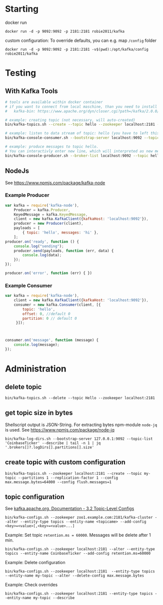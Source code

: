 # Starting
docker run

    docker run -d -p 9092:9092 -p 2181:2181 robie2011/kafka

custom configuration: To override defaults, you can e.g. map `/config` folder

    docker run -d -p 9092:9092 -p 2181:2181 -v$(pwd):/opt/kafka/config robie2011/kafka



# Testing
## With Kafka Tools

```bash
# tools are available within docker container
# if you want to connect from local maschine, than you need to install these tools first:
#   kafka-bin: https://www.apache.org/dyn/closer.cgi?path=/kafka/2.0.0/kafka_2.11-2.0.0.tgz

# example: creating topic (not necessary, will auto-created)
bin/kafka-topics.sh --create --topic hello --zookeeper localhost:2181 --partitions 1 --replication-factor 1

# example: listen to data stream of topic: hello (you have to left this open)
bin/kafka-console-consumer.sh --bootstrap-server localhost:9092 --topic hello --from-beginning

# example: produce messages to topic hello. 
# You can interactivly enter new line, which will interpreted as new message.
bin/kafka-console-producer.sh --broker-list localhost:9092 --topic hello
```

## NodeJs
See https://www.npmjs.com/package/kafka-node

### Example Producer
```javascript
var kafka = require('kafka-node'),
    Producer = kafka.Producer,
    KeyedMessage = kafka.KeyedMessage,
    client = new kafka.KafkaClient({kafkaHost: 'localhost:9092'}),
    producer = new Producer(client),
    payloads = [
        { topic: 'hello', messages: 'hi' },
    ];
producer.on('ready', function () {
    console.log("sending");
    producer.send(payloads, function (err, data) {
        console.log(data);
    });
});

producer.on('error', function (err) { })
```

### Example Consumer
```javascript
var kafka = require('kafka-node'),
    client = new kafka.KafkaClient({kafkaHost: 'localhost:9092'}),
    consumer = new kafka.Consumer(client, [{
        topic: 'hello',
        offset: 0, //default 0
        partition: 0 // default 0
     }]);



consumer.on('message', function (message) {
    console.log(message);
});
```

# Administration

## delete topic
    bin/kafka-topics.sh --delete --topic Hello --zookeeper localhost:2181

## get topic size in bytes
Shellscript output is JSON-String. For extracting bytes npm-module `node-jq` is used. See https://www.npmjs.com/package/node-jq

    bin/kafka-log-dirs.sh --bootstrap-server 127.0.0.1:9092 --topic-list 'CoinbaseTicker' --describe | tail -n 1 | jq '.brokers[]?.logDirs[].partitions[].size'


## create topic with custom configuration
    
    bin/kafka-topics.sh --zookeeper localhost:2181 --create --topic my-topic --partitions 1 --replication-factor 1 --config max.message.bytes=64000 --config flush.messages=1

## topic configuration
See [kafka.apache.org, Documentation - 3.2 Topic-Level Configs](https://kafka.apache.org/documentation/#topicconfigs)


    bin/kafka-configs.sh --zookeeper zoo1.example.com:2181/kafka-cluster --alter --entity-type topics --entity-name <topicame> --add-config <key>=<value>[,<key>=<value>...]


Example: Set topic `retention.ms = 60000`. Messages will be delete after 1 min.

    bin/kafka-configs.sh --zookeeper localhost:2181 --alter --entity-type topics --entity-name CoinbaseTicker --add-config retention.ms=60000

Example: Delete configuration

    bin/kafka-configs.sh --zookeeper localhost:2181  --entity-type topics --entity-name my-topic --alter --delete-config max.message.bytes

Example: Check overrides

    bin/kafka-configs.sh --zookeeper localhost:2181 --entity-type topics --entity-name my-topic --describe


